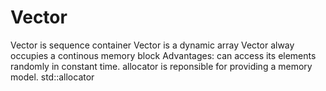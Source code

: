 # Vector
  Vector is sequence container
  Vector is a dynamic array
  Vector alway occupies a continous memory block
Advantages: can access its elements randomly in constant time.
allocator is reponsible for providing a memory model. std::allocator<T>
